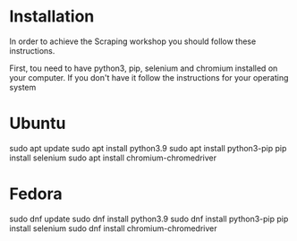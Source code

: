 # Installation

In order to achieve the Scraping workshop you should follow these instructions.

First, tou need to have python3, pip, selenium and chromium installed on your computer. If you don't have it follow the instructions for your operating system

# Ubuntu

sudo apt update
sudo apt install python3.9
sudo apt install python3-pip
pip install selenium
sudo apt install chromium-chromedriver

# Fedora

sudo dnf update
sudo dnf install python3.9
sudo dnf install python3-pip
pip install selenium
sudo dnf install chromium-chromedriver
